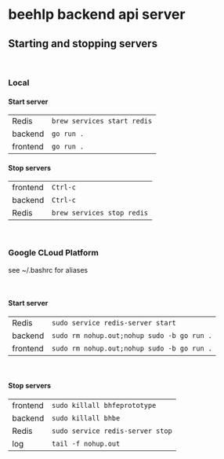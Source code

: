 # beehlp backend api server

## Starting and stopping servers
</br>

### Local

#### Start server

|          |                             |
|----------|-----------------------------| 
| Redis    | `brew services start redis` |
| backend  | `go run .`                  |
| frontend | `go run .`                  |


#### Stop servers
|          |                             |
|----------|-----------------------------| 
| frontend | `Ctrl-c`                    |
| backend  | `Ctrl-c`                    |
| Redis    |`brew services stop redis`   |

</br>

### Google CLoud Platform

see ~/.bashrc for aliases

</br>

#### Start server
|          |                                            |
|----------|--------------------------------------------| 
| Redis    | `sudo service redis-server start`          |
| backend  | `sudo rm nohup.out;nohup sudo -b go run .` |
| frontend | `sudo rm nohup.out;nohup sudo -b go run .` |

</br>

#### Stop servers
|          |                                  |
|----------|----------------------------------| 
| frontend | `sudo killall bhfeprototype`     |
| backend  | `sudo killall bhbe`              |
| Redis    | `sudo service redis-server stop` |
| log      | `tail -f nohup.out`              |


